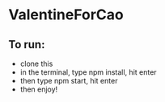 # ValentineForCao

## To run:
- clone this
- in the terminal, type npm install, hit enter
- then type npm start, hit enter
- then enjoy!
